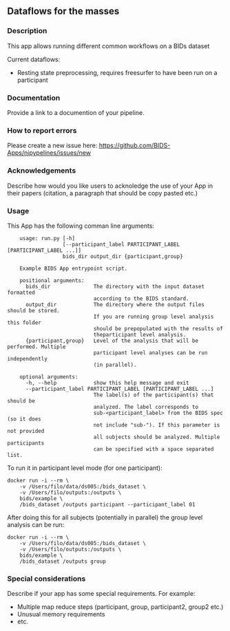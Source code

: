 ## Dataflows for the masses

### Description
This app allows running different common workflows on a BIDs dataset

Current dataflows:
- Resting state preprocessing, requires freesurfer to have been run on a participant

### Documentation
Provide a link to a documention of your pipeline.

### How to report errors
Please create a new issue here: https://github.com/BIDS-Apps/nipypelines/issues/new

### Acknowledgements
Describe how would you like users to acknoledge the use of your App in their papers (citation, a paragraph that should be copy pasted etc.)

### Usage
This App has the following comman line arguments:

		usage: run.py [-h]
		              [--participant_label PARTICIPANT_LABEL [PARTICIPANT_LABEL ...]]
		              bids_dir output_dir {participant,group}

		Example BIDS App entrypoint script.

		positional arguments:
		  bids_dir              The directory with the input dataset formatted
		                        according to the BIDS standard.
		  output_dir            The directory where the output files should be stored.
		                        If you are running group level analysis this folder
		                        should be prepopulated with the results of
		                        theparticipant level analysis.
		  {participant,group}   Level of the analysis that will be performed. Multiple
		                        participant level analyses can be run independently
		                        (in parallel).

		optional arguments:
		  -h, --help            show this help message and exit
		  --participant_label PARTICIPANT_LABEL [PARTICIPANT_LABEL ...]
		                        The label(s) of the participant(s) that should be
		                        analyzed. The label corresponds to
		                        sub-<participant_label> from the BIDS spec (so it does
		                        not include "sub-"). If this parameter is not provided
		                        all subjects should be analyzed. Multiple participants
		                        can be specified with a space separated list.

To run it in participant level mode (for one participant):

    docker run -i --rm \
		-v /Users/filo/data/ds005:/bids_dataset \
		-v /Users/filo/outputs:/outputs \
		bids/example \
		/bids_dataset /outputs participant --participant_label 01

After doing this for all subjects (potentially in parallel) the group level analysis
can be run:

    docker run -i --rm \
		-v /Users/filo/data/ds005:/bids_dataset \
		-v /Users/filo/outputs:/outputs \
		bids/example \
		/bids_dataset /outputs group

### Special considerations
Describe if your app has some special requirements. For example:

- Multiple map reduce steps (participant, group, participant2, group2 etc.)
- Unusual memory requirements
- etc.
